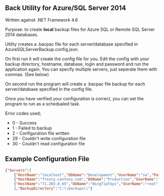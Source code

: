 ## Back Utility for Azure/SQL Server 2014

Written against .NET Framework 4.6

Purpose: to create **local** backup files for Azure SQL or Remote SQL Server 2014 databases.

Utility creates a .bacpac file for each server/database specified in AzureSQLServerBackup.config.json.

On first run it will create the config file for you. Edit the config with your backup directory, hostname, database, login and password and run the application again. You can specify multiple servers, just seperate them with commas. (See below)

On second run the program will create a .bacpac file backup for each server/database specified in the config file.

Once you have verified your configuration is correct, you can set the program to run as a schedualed task.

Error codes used;
* 0 - Success
* 1 - Failed to backup
* 2 - Configuration file written
* 29 - Couldn't write configuration file
* 30 - Couldn't read configuration file


## Example Configuration File

```json
{"Servers":[
    {"HostName":"localhost","DbName":"Development","UserName":"sa","Password":"Password1"},
    {"HostName":"frosty.contoso.com","DbName":"Production","UserName":"sa","Password":"IL0v3G0@tS3X!"},
    {"HostName":"71.203.8.65","DbName":"WingTipToys","UserName":"root","Password":"L1nuX>M1cr0$0ftW1nd0ws"}
    ],"BackupDirectory":"C:\\backups\\"}
```

